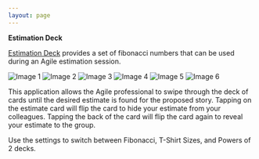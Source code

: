 ```yaml
---
layout: page
---
```


__Estimation Deck__

[Estimation Deck](http://itunes.apple.com/us/app/estimation-deck/id506612646?ls=1&mt=8) provides a set of fibonacci numbers that can be used during an Agile estimation session.

<img class="inline" src="{{ site.url }}/public/img/assets/apps/estimation-deck/1.jpg" alt="Image 1">
<img class="inline" src="{{ site.url }}/public/img/assets/apps/estimation-deck/2.jpg" alt="Image 2">
<img class="inline" src="{{ site.url }}/public/img/assets/apps/estimation-deck/3.jpg" alt="Image 3">
<img class="inline" src="{{ site.url }}/public/img/assets/apps/estimation-deck/4.jpg" alt="Image 4">
<img class="inline" src="{{ site.url }}/public/img/assets/apps/estimation-deck/5.jpg" alt="Image 5">
<img class="inline" src="{{ site.url }}/public/img/assets/apps/estimation-deck/6.jpg" alt="Image 6">

This application allows the Agile professional to swipe through the deck of cards until the desired estimate is found for the proposed story. Tapping on the estimate card will flip the card to hide your estimate from your colleagues. Tapping the back of the card will flip the card again to reveal your estimate to the group.

Use the settings to switch between Fibonacci, T-Shirt Sizes, and Powers of 2 decks.

